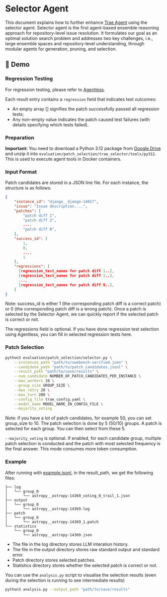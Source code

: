 # Selector Agent

This document explains how to further enhance [Trae Agent](https://github.com/bytedance/trae-agent) using the selector agent.
Selector agent is the first agent-based ensemble reasoning approach for repository-level issue resolution.
It formulates our goal as an optimal solution search problem and addresses two key challenges, i.e., large ensemble spaces and repository-level understanding, through modular agents for generation, pruning, and selection.

## 📖 Demo

### Regression Testing
For regression testing, please refer to [Agentless](https://github.com/OpenAutoCoder/Agentless/blob/main/README_swebench.md). 

Each result entry contains a `regression` field that indicates test outcomes:
   - An empty array [] signifies the patch successfully passed all regression tests;
   - Any non-empty value indicates the patch caused test failures (with details specifying which tests failed).

### Preparation

**Important:** You need to download a Python 3.12 package from [Google Drive](https://drive.google.com/file/d/1dF7kbcmdLRJu7TEh8G7Oe8_6NY3aieKa/view?usp=sharing) and unzip it into `evaluation/patch_selection/trae_selector/tools/py312`. This is used to execute agent tools in Docker containers.

### Input Format

Patch candidates are stored in a JSON line file. For each instance, the structure is as follows:

```json
{
    "instance_id": "django__django-14017",
    "issue": "Issue description....",
    "patches": [
        "patch diff 1",
        "patch diff 2",
        ...,
        "patch diff N",
    ],
    "success_id": [
        1,
        0,
        ...,
        1
    ],
    "regressions": [
      [regression_test_names for patch diff 1..],
      [regression_test_names for patch diff 2..],
      ...,
      [regression_test_names for patch diff N..],
    ]
}
```

Note: success_id is either 1 (the corresponding patch diff is a correct patch) or 0 (the corresponding patch diff is a wrong patch). Once a patch is selected by the Selector Agent, we can quickly report if the selected patch is correct or not.

The regressions field is optional. If you have done regression test selection using Agentless, you can fill in selected regression tests here.

### Patch Selection

```bash
python3 evaluation/patch_selection/selector.py \
    --instances_path "path/to/swebench-verified.json" \
    --candidate_path "path/to/patch_candidates.jsonl" \
    --result_path "path/to/save/results" \
    --num_candidate NUMBER_OF_PATCH_CANDIDATES_PER_INSTANCE \
    --max_workers 10 \
    --group_size GROUP_SIZE \
    --max_retry 20 \
    --max_turn 200 \
    --config_file trae_config.yaml \
    --model_name MODEL_NAME_IN_CONFIG_FILE \
    --majority_voting
```

Note: if you have a lot of patch candidates, for example 50, you can set group_size to 10. The patch selection is done by 5 (50/10) groups. A patch is selected for each group. You can then select from these 5.

`--majority_voting` is optional. If enabled, for each candidate group, multiple patch selection is conducted and the patch with most selected frequency is the final answer. This mode consumes more token consumption.

### Example

After running with [example.jsonl](example/example.jsonl), in the result_path, we get the following files:

```text
├── log
│   └── group_0
│       └── astropy__astropy-14369_voting_0_trail_1.json
├── output
│   └── group_0
│       └── astropy__astropy-14369.log
├── patch
│   └── group_0
│       └── astropy__astropy-14369_1.patch
└── statistics
    └── group_0
        └── astropy__astropy-14369.json
```

* The file in the log directory stores LLM interation history.
* The file in the output directory stores raw standard output and standard error.
* Patch directory stores selected patches.
* Statistics directory stores whether the selected patch is correct or not.

You can use the `analysis.py` script to visualise the selection results (even during the selection is running to see intermediate results)

```bash
python3 analysis.py --output_path "path/to/save/results"
```